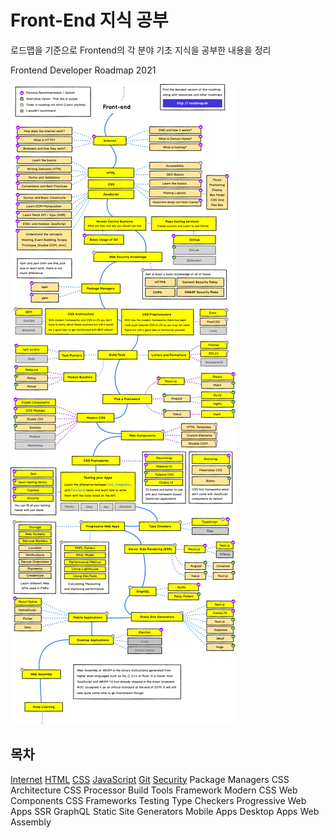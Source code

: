 # Front-End 지식 공부

로드맵을 기준으로 Frontend의 각 분야 기초 지식을 공부한 내용을 정리



Frontend Developer Roadmap 2021

![roadmap](./frontend2021.png)


## 목차

[Internet](../General/Internet/README.md)
[HTML](./HTML/README.md)
[CSS](./CSS/README.md)
[JavaScript](./JavaScript/README.md)
[Git](../General/Git/README.md)
[Security](../General/Security/README.md)
Package Managers
CSS Architecture
CSS Processor
Build Tools
Framework
Modern CSS
Web Components
CSS Frameworks
Testing
Type Checkers
Progressive Web Apps
SSR
GraphQL
Static Site Generators
Mobile Apps
Desktop Apps
Web Assembly